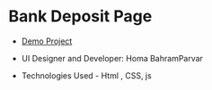 # Bank Deposit Page

- [Demo Project](https://humayb.github.io/Card-Bank/)

- UI Designer and Developer: Homa BahramParvar
- Technologies Used - Html , CSS, js

